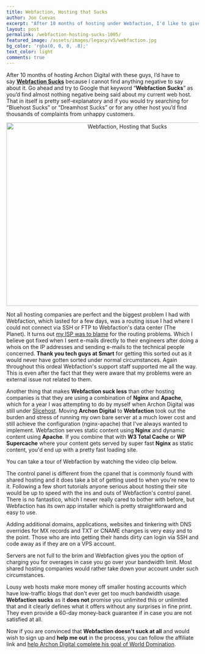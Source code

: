 ```yaml
---
title: Webfaction, Hosting that Sucks
author: Jon Cuevas
excerpt: "After 10 months of hosting under Webfaction, I'd like to give some insight and clarify a few points on as to why Webfaction sucks."
layout: post
permalink: /webfaction-hosting-sucks-1005/
featured_image: /assets/images/legacy/v5/webfaction.jpg
bg_color: 'rgba(0, 0, 0, .8);'
text_color: light
comments: true
---
```

After 10 months of hosting Archon Digital with these guys, I&#8217;d have to say [**Webfaction Sucks**][1] because I cannot find anything negative to say about it. Go ahead and try to Google that keyword &#8220;**Webfaction Sucks**&#8221; as you&#8217;d find almost nothing negative being said about my current web host. That in itself is pretty self-explanatory and if you would try searching for &#8220;Bluehost Sucks&#8221; or &#8220;Dreamhost Sucks&#8221; or for any other host you&#8217;d find thousands of complaints from unhappy customers.<!--more-->

<p style="text-align: center;">
  <img class="size-full wp-image-1010 aligncenter" title="Webfaction, Hosting that Sucks" alt="Webfaction, Hosting that Sucks" src="{{ site.baseurl }}/assets/images/legacy/v5/webfaction.jpg" width="618" height="480" />
</p>

Not all hosting companies are perfect and the biggest problem I had with Webfaction, which lasted for a few days, was a routing issue I had where I could not connect via SSH or FTP to Webfaction's data center (The Planet). It turns out [my ISP was to blame][2] for the routing problems. Which I believe got fixed when I sent e-mails directly to their engineers after doing a whois on the IP addresses and sending e-mails to the technical people concerned. **Thank you tech guys at Smart** for getting this sorted out as it would never have gotten sorted under normal circumstances. Again throughout this ordeal Webfaction's support staff supported me all the way. This is even after the fact that they were aware that my problems were an external issue not related to them.

Another thing that makes **Webfaction suck less** than other hosting companies is that they are using a combination of **Nginx** and **Apache**, which for a year I was attempting to do by myself when Archon Digital was still under [Slicehost][3]. Moving **Archon Digital** to **Webfaction** took out the burden and stress of running my own bare server at a much lower cost and still achieve the configuration (nginx-apache) that I've always wanted to implement. Webfaction serves static content using **Nginx** and dynamic content using **Apache**. If you combine that with **W3 Total Cache** or **WP Supercache** where your content gets served by super fast **Nginx** as static content, you'd end up with a pretty fast loading site.

You can take a tour of Webfaction by watching the video clip below.

The control panel is different from the cpanel that is commonly found with shared hosting and it does take a bit of getting used to when you're new to it. Following a few short tutorials anyone serious about hosting their site would be up to speed with the ins and outs of Webfaction's control panel. There is no fantastico, which I never really cared to bother with before, but Webfaction has its own app installer which is pretty straightforward and easy to use.

Adding additional domains, applications, websites and tinkering with DNS overrides for MX records and TXT or CNAME changes is very easy and to the point. Those who are into getting their hands dirty can login via SSH and code away as if they are on a VPS account.

Servers are not full to the brim and Webfaction gives you the option of charging you for overages in case you go over your bandwidth limit. Most shared hosting companies would rather take down your account under such circumstances.

Lousy web hosts make more money off smaller hosting accounts which have low-traffic blogs that don't ever get too much bandwidth usage. **Webfaction sucks** as it **does not** promise you unlimited this or unlimited that and it clearly defines what it offers without any surprises in fine print. They even provide a 60-day money-back guarantee if in case you are not satisfied at all.

Now if you are convinced that **Webfaction doesn't suck at all** and would wish to sign up and **help me out** in the process, you can follow the affiliate link and [help Archon Digital complete his goal of World Domination][4].


[1]: http://archondigital.com/internet/hosting/webfaction-hosting-sucks/
[2]: http://archondigital.com/internet/isp/smartbro/blame-it-on-my-isp-smart-bro/
[3]: http://archondigital.com/v5/internet/hosting/a-new-slice-of-life-slicehost/
[4]: http://www.webfaction.com/signup?affiliate=archondigital
